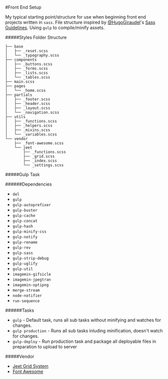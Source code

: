 #Front End Setup

My typical starting point/structure for use when beginning front end projects written in `sass`. File structure inspired by [@HugoGiraudel](https://github.com/HugoGiraudel)'s [Sass Guidelines](http://sass-guidelin.es). Using `gulp` to compile/minify assets.

#####Styles Folder Structure

```
├── base
│   ├── _reset.scss
│   └── _typography.scss
├── components
│   ├── _buttons.scss
│   ├── _forms.scss
│   ├── _lists.scss
│   └── _tables.scss
├── main.scss
├── pages
│   └── _home.scss
├── partials
│   ├── _footer.scss
│   ├── _header.scss
│   ├── _layout.scss
│   └── _navigation.scss
├── utils
│   ├── _functions.scss
│   ├── _helpers.scss
│   ├── _mixins.scss
│   └── _variables.scss
└── vendor
    ├── _font-awesome.scss
    └── jeet
        ├── _functions.scss
        ├── _grid.scss
        ├── _index.scss
        └── _settings.scss
```

#####Gulp Task

######Dependencies
- `del`
- `gulp`
- `gulp-autoprefixer`
- `gulp-buster`
- `gulp-cache`
- `gulp-concat`
- `gulp-hash`
- `gulp-minify-css`
- `gulp-notify`
- `gulp-rename`
- `gulp-rev`
- `gulp-sass`
- `gulp-strip-debug`
- `gulp-uglify`
- `gulp-util`
- `imagemin-gifsicle`
- `imagemin-jpegtran`
- `imagemin-optipng`
- `merge-stream`
- `node-notifier`
- `run-sequence`

######Tasks
- `gulp` - Default task, runs all sub tasks without minifying and watches for changes.
- `gulp production` - Runs all sub tasks inluding minification, doesn't watch for changes.
- `gulp-deploy` - Run production task and package all deployable files in preparation to upload to server

#####Vendor

- [Jeet Grid System](http://jeet.gs/)
- [Font Awesome](http://fontawesome.io/)